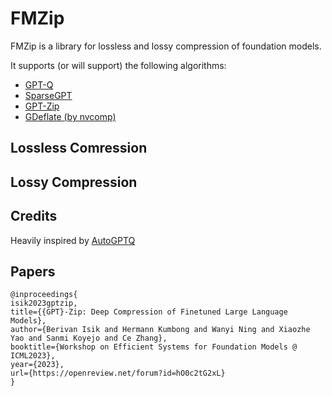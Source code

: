 # FMZip

FMZip is a library for lossless and lossy compression of foundation models.

It supports (or will support) the following algorithms:

- [GPT-Q](https://arxiv.org/abs/2210.17323)
- [SparseGPT](https://arxiv.org/pdf/2301.00774.pdf)
- [GPT-Zip](https://openreview.net/forum?id=hO0c2tG2xL)
- [GDeflate (by nvcomp)](https://developer.nvidia.com/nvcomp)

## Lossless Comression

## Lossy Compression

## Credits

Heavily inspired by [AutoGPTQ](https://github.com/PanQiWei/AutoGPTQ)

## Papers


```
@inproceedings{
isik2023gptzip,
title={{GPT}-Zip: Deep Compression of Finetuned Large Language Models},
author={Berivan Isik and Hermann Kumbong and Wanyi Ning and Xiaozhe Yao and Sanmi Koyejo and Ce Zhang},
booktitle={Workshop on Efficient Systems for Foundation Models @ ICML2023},
year={2023},
url={https://openreview.net/forum?id=hO0c2tG2xL}
}
```